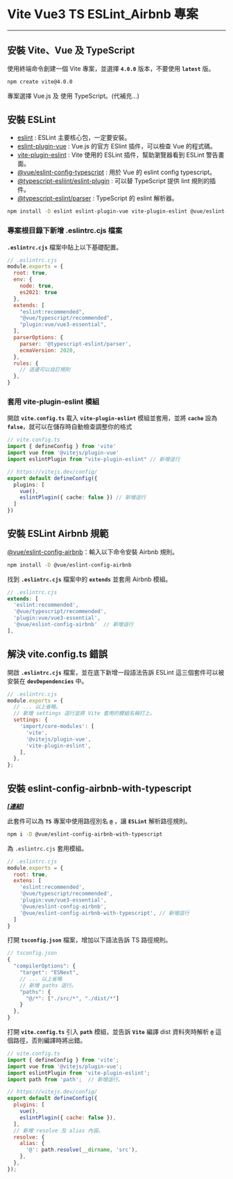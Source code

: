 # Vite Vue3 TS ESLint_Airbnb 專案
---

## 安裝 Vite、Vue 及 TypeScript

使用終端命令創建一個 Vite 專案，並選擇 **`4.0.0`** 版本，不要使用 **`latest`** 版。

```bash
npm create vite@4.0.0
```

專案選擇 Vue.js 及 使用 TypeScript。(代補充...)

## 安裝 ESLint

- [eslint](https://www.npmjs.com/package/eslint) : ESLint 主要核心包，一定要安裝。
- [eslint-plugin-vue](https://eslint.vuejs.org/) : Vue.js 的官方 ESlint 插件，可以檢查 Vue 的程式碼。
- [vite-plugin-eslint](https://www.npmjs.com/package/vite-plugin-eslint) : Vite 使用的 ESLint 插件，幫助瀏覽器看到 ESLint 警告畫面。
- [@vue/eslint-config-typescript](https://www.npmjs.com/package/@vue/eslint-config-typescript) : 用於 Vue 的 eslint config typescript。
- [@typescript-esliint/eslint-plugin](https://www.npmjs.com/package/@typescript-eslint/eslint-plugin) : 可以替 TypeScript 提供 lint 規則的插件。
- [@typescript-eslint/parser](https://www.npmjs.com/package/@typescript-eslint/parser) : TypeScript 的 eslint 解析器。

```bash
npm install -D eslint eslint-plugin-vue vite-plugin-eslint @vue/eslint-config-typescript @typescript-eslint/eslint-plugin @typescript-eslint/parser
```

### 專案根目錄下新增 .eslintrc.cjs 檔案

**`.eslintrc.cjs`** 檔案中貼上以下基礎配置。

```js
// .eslintrc.cjs
module.exports = {
  root: true,
  env: {
    node: true,
    es2021: true
  },
  extends: [
    "eslint:recommended",
    "@vue/typescript/recommended",
    "plugin:vue/vue3-essential",
  ],
  parserOptions: {
    parser: '@typescript-eslint/parser',
    ecmaVersion: 2020,
  },
  rules: {
    // 這邊可以自訂規則
  },
}
```

### 套用 vite-plugin-eslint 模組

開啟 **`vite.config.ts`** 載入 **`vite-plugin-eslint`** 模組並套用，並將 **`cache`** 設為 **`false`**，就可以在儲存時自動檢查調整你的格式

```ts
// vite.config.ts
import { defineConfig } from 'vite'
import vue from '@vitejs/plugin-vue'
import eslintPlugin from "vite-plugin-eslint" // 新增這行

// https://vitejs.dev/config/
export default defineConfig({
  plugins: [
    vue(),
    eslintPlugin({ cache: false }) // 新增這行
  ]
})
```

## 安裝 ESLint Airbnb 規範

[@vue/eslint-config-airbnb](https://www.npmjs.com/package/@vue/eslint-config-airbnb)：輸入以下命令安裝 Airbnb 規則。

```bash
npm install -D @vue/eslint-config-airbnb
```

找到 **`.eslintrc.cjs`** 檔案中的 **`extends`** 並套用 Airbnb 模組。

```js
// .eslintrc.cjs
extends: [
  'eslint:recommended',
  '@vue/typescript/recommended',
  'plugin:vue/vue3-essential',
  '@vue/eslint-config-airbnb'  // 新增這行
],
```

## 解決 vite.config.ts 錯誤

開啟 **`.eslintrc.cjs`** 檔案，並在底下新增一段語法告訴 ESLint 這三個套件可以被安裝在 **`devDependencies`** 中。

```js
// .eslintrc.cjs
module.exports = {
  // ... 以上省略。
  // 新增 settings 這行並將 Vite 套用的模組名稱打上。
  settings: {
    'import/core-modules': [
      'vite',
      '@vitejs/plugin-vue',
      'vite-plugin-eslint',
    ],
  },
};
```

## 安裝 eslint-config-airbnb-with-typescript

**_[[連結]](https://www.npmjs.com/package/@vue/eslint-config-airbnb-with-typescript)_**

此套件可以為 **`TS`** 專案中使用路徑別名 **`@`** ，讓 **`ESLint`** 解析路徑規則。

```bash
npm i -D @vue/eslint-config-airbnb-with-typescript
```

為 `.eslintrc.cjs` 套用模組。

```js
// .eslintrc.cjs
module.exports = {
  root: true,
  extens: [
    'eslint:recommended',
    '@vue/typescript/recommended',
    'plugin:vue/vue3-essential',
    '@vue/eslint-config-airbnb',
    '@vue/eslint-config-airbnb-with-typescript', // 新增這行
  ]
}
```

打開 **`tsconfig.json`** 檔案，增加以下語法告訴 TS 路徑規則。

```js
// tsconfig.json
{
  "compilerOptions": {
    "target": "ESNext",
    // ... 以上省略
    // 新增 paths 這行。
    "paths": {
      "@/*": ["./src/*", "./dist/*"]
    }
  },
}
```

打開 **`vite.config.ts`** 引入 **`path`** 模組，並告訴 **`Vite`** 編譯 dist 資料夾時解析 **`@`** 這個路徑，否則編譯時將出錯。

```js
// vite.config.ts
import { defineConfig } from 'vite';
import vue from '@vitejs/plugin-vue';
import eslintPlugin from 'vite-plugin-eslint';
import path from 'path';  // 新增這行。

// https://vitejs.dev/config/
export default defineConfig({
  plugins: [
    vue(),
    eslintPlugin({ cache: false }),
  ],
  // 新增 resolve 及 alias 內容。
  resolve: {
    alias: {
      '@': path.resolve(__dirname, 'src'),
    },
  },
});
```